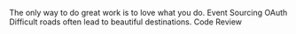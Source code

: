 The only way to do great work is to love what you do. Event Sourcing OAuth Difficult roads often lead to beautiful destinations. Code Review
